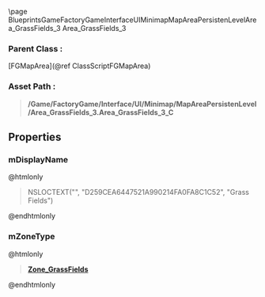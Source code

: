 \page BlueprintsGameFactoryGameInterfaceUIMinimapMapAreaPersistenLevelArea_GrassFields_3 Area_GrassFields_3
### Parent Class :
[FGMapArea](@ref ClassScriptFGMapArea)
### Asset Path :
<b><blockquote>/Game/FactoryGame/Interface/UI/Minimap/MapAreaPersistenLevel/Area_GrassFields_3.Area_GrassFields_3_C</blockquote></b>
## Properties

### mDisplayName
@htmlonly
<blockquote>NSLOCTEXT("", "D259CEA6447521A990214FA0FA8C1C52", "Grass Fields")</blockquote>
@endhtmlonly

### mZoneType
@htmlonly
<b><a href="_blueprints_game_factory_game-shared_audio_music_zone__grass_fields.html"><blockquote>Zone_GrassFields</blockquote></a></b>
@endhtmlonly


